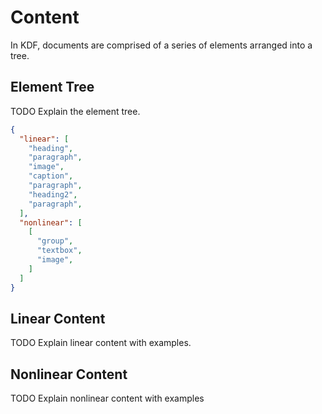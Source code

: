 # Content

In KDF, documents are comprised of a series of elements arranged into a tree.


## Element Tree

TODO Explain the element tree.


```json
{
  "linear": [
    "heading",
    "paragraph",
    "image",
    "caption",
    "paragraph",
    "heading2",
    "paragraph",
  ],
  "nonlinear": [
    [
      "group",
      "textbox",
      "image",
    ]
  ]
}
```


## Linear Content

TODO Explain linear content with examples.


## Nonlinear Content

TODO Explain nonlinear content with examples